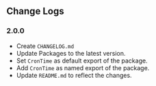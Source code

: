 ## Change Logs

### 2.0.0
- Create `CHANGELOG.md`
- Update Packages to the latest version.
- Set `CronTime` as default export of the package.
- Add `CronTime` as named export of the package.
- Update `README.md` to reflect the changes.